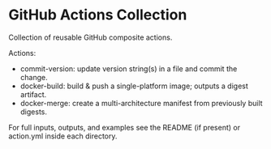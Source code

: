 # GitHub Actions Collection

Collection of reusable GitHub composite actions.

Actions:
 - commit-version: update version string(s) in a file and commit the change.
 - docker-build: build & push a single-platform image; outputs a digest artifact.
 - docker-merge: create a multi-architecture manifest from previously built digests.

For full inputs, outputs, and examples see the README (if present) or action.yml inside each directory.
